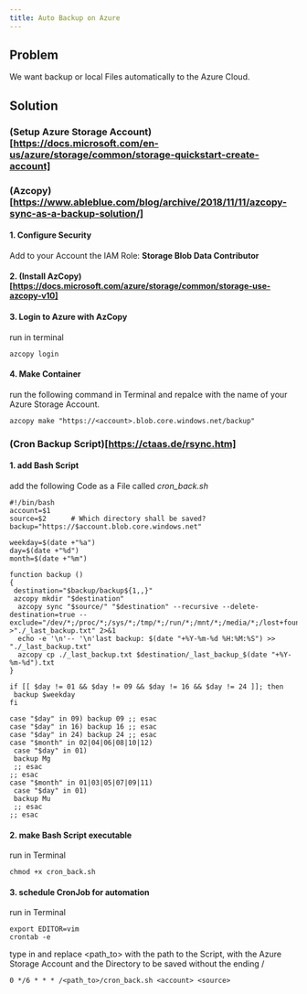 ```yaml
---
title: Auto Backup on Azure
---
```


## Problem
We want backup or local Files automatically to the Azure Cloud. 

## Solution

### (Setup Azure Storage Account)[https://docs.microsoft.com/en-us/azure/storage/common/storage-quickstart-create-account]

### (Azcopy)[https://www.ableblue.com/blog/archive/2018/11/11/azcopy-sync-as-a-backup-solution/]

#### 1. Configure Security
Add to your Account the IAM Role: **Storage Blob Data Contributor**

#### 2. (Install AzCopy)[https://docs.microsoft.com/azure/storage/common/storage-use-azcopy-v10]

#### 3. Login to Azure with AzCopy 
run in terminal

    azcopy login

#### 4. Make Container
run the following command in Terminal and repalce <account> with the name of your Azure Storage Account. 

    azcopy make "https://<account>.blob.core.windows.net/backup"


### (Cron Backup Script)[https://ctaas.de/rsync.htm]

#### 1. add Bash Script
add the following Code as a File called *cron_back.sh*

    #!/bin/bash
    account=$1
    source=$2      # Which directory shall be saved?
    backup="https://$account.blob.core.windows.net"
    
    weekday=$(date +"%a")
    day=$(date +"%d")
    month=$(date +"%m")
    
    function backup ()
    {
     destination="$backup/backup${1,,}"
     azcopy mkdir "$destination"
      azcopy sync "$source/" "$destination" --recursive --delete-destination=true --exclude="/dev/*;/proc/*;/sys/*;/tmp/*;/run/*;/mnt/*;/media/*;/lost+found;/home/*/.local/share/Trash/;/home/*/.cache/*" >"./_last_backup.txt" 2>&1
      echo -e '\n'-- '\n'last backup: $(date "+%Y-%m-%d %H:%M:%S") >> "./_last_backup.txt"
      azcopy cp ./_last_backup.txt $destination/_last_backup_$(date "+%Y-%m-%d").txt
    }
    
    if [[ $day != 01 && $day != 09 && $day != 16 && $day != 24 ]]; then
     backup $weekday
    fi
    
    case "$day" in 09) backup 09 ;; esac
    case "$day" in 16) backup 16 ;; esac
    case "$day" in 24) backup 24 ;; esac
    case "$month" in 02|04|06|08|10|12)
     case "$day" in 01)
     backup Mg
     ;; esac
    ;; esac
    case "$month" in 01|03|05|07|09|11)
     case "$day" in 01)
     backup Mu
     ;; esac
    ;; esac

    
#### 2. make Bash Script executable
run in Terminal
    
    chmod +x cron_back.sh
    
#### 3. schedule CronJob for automation
run in Terminal

    export EDITOR=vim
    crontab -e
    
type in and replace <path_to> with the path to the Script, <account> with the Azure Storage Account and <source> the Directory to be saved without the ending /

    0 */6 * * * /<path_to>/cron_back.sh <account> <source>

